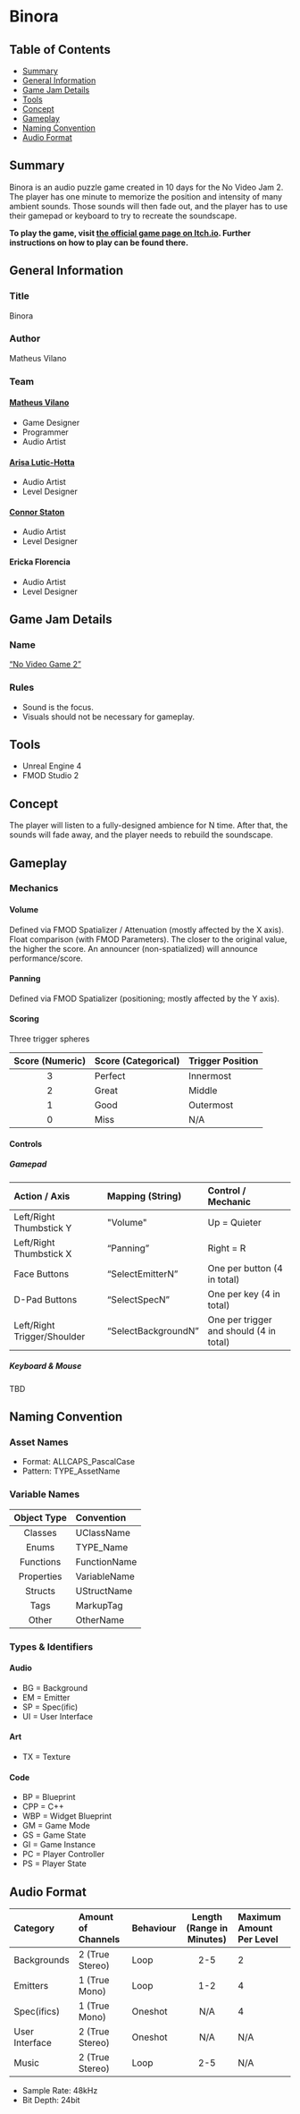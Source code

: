 # Binora

## Table of Contents

* [Summary](#Summary)
* [General Information](#GeneralInformation)
* [Game Jam Details](#GameJamDetails)
* [Tools](#Tools)
* [Concept](#Concept)
* [Gameplay](#Gameplay)
* [Naming Convention](#NamingConvention)
* [Audio Format](#AudioFormat)

## <a name="GeneralInformation">Summary</a>

Binora is an audio puzzle game created in 10 days for the No Video Jam 2. The player has one minute to memorize the position and intensity of many ambient sounds. Those sounds will then fade out, and the player has to use their gamepad or keyboard to try to recreate the soundscape.

**To play the game, visit [the official game page on Itch.io](https://matheusvilano.itch.io/binora). Further instructions on how to play can be found there.**

## <a name="GeneralInformation">General Information</a>

### Title
Binora

### Author
Matheus Vilano

### Team

#### [Matheus Vilano](https://www.matheusvilano.com/) 
- Game Designer
- Programmer
- Audio Artist

#### [Arisa Lutic-Hotta](https://www.arisalutichotta.com/)
- Audio Artist
- Level Designer

#### [Connor Staton](https://www.cjs-audio.com)
- Audio Artist
- Level Designer

#### Ericka Florencia
- Audio Artist
- Level Designer

## <a name="GameJamDetails">Game Jam Details</a>

### Name
[“No Video Game 2”](https://itch.io/jam/no-video-jam-2)

### Rules
* Sound is the focus.
* Visuals should not be necessary for gameplay.

## <a name="Tools">Tools</a>
* Unreal Engine 4
* FMOD Studio 2

## <a name="Concept">Concept</a>
The player will listen to a fully-designed ambience for N time. After that, the sounds will fade away, and the player needs to rebuild the soundscape.

## <a name="Gameplay">Gameplay</a>

### Mechanics

#### Volume
Defined via FMOD Spatializer / Attenuation (mostly affected by the X axis). Float comparison (with FMOD Parameters). The closer to the original value, the higher the score. An announcer (non-spatialized) will announce performance/score.

#### Panning
Defined via FMOD Spatializer (positioning; mostly affected by the Y axis). 

#### Scoring 
Three trigger spheres

| Score (Numeric) | Score (Categorical) | Trigger Position |
|:---------------:|:------------------- |:---------------- |
| 3               | Perfect             | Innermost        |
| 2               | Great               | Middle           |
| 1               | Good                | Outermost        |
| 0               | Miss                | N/A              |

#### Controls

##### Gamepad

| Action / Axis               | Mapping (String)    | Control / Mechanic                      |
|:--------------------------- |:------------------- |:--------------------------------------- |
| Left/Right Thumbstick Y     | "Volume"            | Up = Quieter                            |
| Left/Right Thumbstick X     | “Panning”           | Right = R                               |
| Face Buttons                | “SelectEmitterN”    | One per button (4 in total)             |
| D-Pad Buttons               | “SelectSpecN”       | One per key (4 in total)                |
| Left/Right Trigger/Shoulder | “SelectBackgroundN” | One per trigger and should (4 in total) |

##### Keyboard & Mouse

TBD

## <a name="NamingConvention">Naming Convention</a>

### Asset Names

* Format: ALLCAPS_PascalCase
* Pattern: TYPE_AssetName

### Variable Names

| Object Type | Convention   |
|:-----------:|:------------ |
| Classes     | UClassName   |
| Enums       | TYPE_Name    |
| Functions   | FunctionName |
| Properties  | VariableName |
| Structs     | UStructName  |
| Tags        | MarkupTag    |
| Other       | OtherName    |

### Types & Identifiers

#### Audio
* BG = Background
* EM = Emitter
* SP = Spec(ific)
* UI = User Interface

#### Art
* TX = Texture

#### Code
* BP = Blueprint
* CPP = C++
* WBP = Widget Blueprint
* GM = Game Mode
* GS = Game State
* GI = Game Instance
* PC = Player Controller
* PS = Player State

## <a name="AudioFormat">Audio Format</a>

| Category       | Amount of Channels | Behaviour | Length (Range in Minutes) | Maximum Amount Per Level |
|:-------------- |:------------------ |:--------- |:-------------------------:|:------------------------ |
| Backgrounds    | 2 (True Stereo)    | Loop      | 2-5                       | 2                        |
| Emitters       | 1 (True Mono)      | Loop      | 1-2                       | 4                        |
| Spec(ifics)    | 1 (True Mono)      | Oneshot   | N/A                       | 4                        |
| User Interface | 2 (True Stereo)    | Oneshot   | N/A                       | N/A                      |
| Music          | 2 (True Stereo)    | Loop      | 2-5                       | N/A                      |

* Sample Rate: 48kHz
* Bit Depth:   24bit
